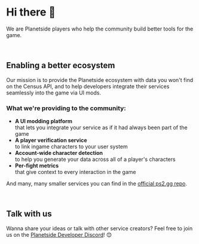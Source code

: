 # Hi there 👋

We are Planetside players who help the community build better tools for the game.

<br>

## Enabling a better ecosystem

Our mission is to provide the Planetside ecosystem with data you won't find on the Census API, and to help developers integrate their services seamlessly into the game via UI mods.

### What we're providing to the community:
- **A UI modding platform**<br> that lets you integrate your service as if it had always been part of the game
- **A player verification service**<br> to link ingame characters to your user system
- **Account-wide character detection**<br> to help you generate your data across all of a player's characters
- **Per-fight metrics**<br> that give context to every interaction in the game
  
And many, many smaller services you can find in the [official ps2.gg repo](https://github.com/ps2gg/ps2.gg).

<br>

## Talk with us

Wanna share your ideas or talk with other service creators? Feel free to join us on the [Planetside Developer Discord](https://discord.gg/6MCtSFuhvg)! 😊
